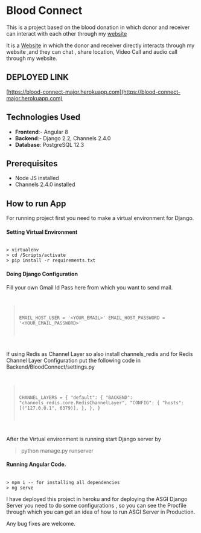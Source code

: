 # Blood Connect

This is a project based on the blood donation in which donor and receiver can interact with each other through my [website](https://blood-connect-major.herokuapp.com)

It is a [Website](https://blood-connect-major.herokuapp.com) in which the donor and receiver directly interacts through my website ,and they can chat , share location, Video Call and audio call through my website.

## DEPLOYED LINK
[https://blood-connect-major.herokuapp.com](https://blood-connect-major.herokuapp.com)

## Technologies Used
- **Frontend**:- Angular 8
- **Backend**:- Django 2.2, Channels 2.4.0
- **Database**: PostgreSQL 12.3

## Prerequisites

- Node JS installed
- Channels 2.4.0 installed

## How to run App
For running project first you need to make a virtual environment for Django.

#### Setting Virtual Environment
<code>
> virtualenv <v_name>
> cd <v_name>/Scripts/activate
> pip install -r requirements.txt
</code>

#### Doing Django Configuration
Fill your own Gmail Id Pass here from which you want to send mail.
<code>
> EMAIL_HOST_USER = '<YOUR_EMAIL>'
> EMAIL_HOST_PASSWORD = '<YOUR_EMAIL_PASSWORD>'
</code>

If using Redis as Channel Layer so also install channels_redis
and for Redis Channel Layer Configuration put the following code in Backend/BloodConnect/settings.py
<code>
> CHANNEL_LAYERS = {
>    "default": {
>        "BACKEND": "channels_redis.core.RedisChannelLayer",
>        "CONFIG": {
>            "hosts": [("127.0.0.1", 6379)],
>        },
>    },
> }
</code>

After the Virtual environment is running start Django server by
> python manage.py runserver

#### Running Angular Code.
<code>
> npm i -- for installing all dependencies
> ng serve
</code>

I have deployed this project in heroku and for deploying the ASGI Django Server you need to do some configurations , so you can see the Procfile through which you can get an idea of how to run ASGI Server in Production.

Any bug fixes are welcome.
